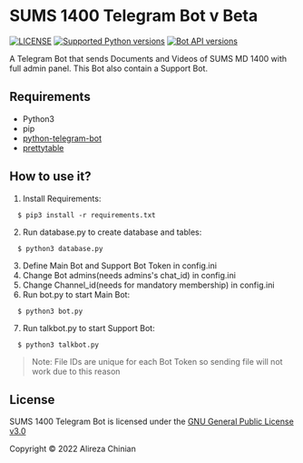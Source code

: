 # SUMS 1400 Telegram Bot v Beta
[![LICENSE](https://img.shields.io/badge/LICENSE-GPL--3.0-green)](https://github.com/AlirezaChinian/SUMS-1400-Telegram-Bot/blob/main/LICENSE)
[![Supported Python versions](https://img.shields.io/pypi/pyversions/python-telegram-bot.svg)](https://www.python.org)
[![Bot API versions](https://img.shields.io/badge/Bot%20API-5.7-blue?logo=telegram)](https://api.telegram.org)

A Telegram Bot that sends Documents and Videos of SUMS MD 1400 with full admin panel. This Bot also contain a Support Bot.
## Requirements
* Python3
* pip
* [python-telegram-bot](https://github.com/python-telegram-bot/python-telegram-bot)
* [prettytable](https://github.com/jazzband/prettytable)
## How to use it?
1. Install Requirements: 
```
  $ pip3 install -r requirements.txt
```
2. Run database.py to create database and tables:
```
  $ python3 database.py
```
3. Define Main Bot and Support Bot Token in config.ini
4. Change Bot admins(needs admins's chat_id) in config.ini
5. Change Channel_id(needs for mandatory membership) in config.ini
6. Run bot.py to start Main Bot: 
```
  $ python3 bot.py
```
7. Run talkbot.py to start Support Bot:
```
  $ python3 talkbot.py
```

> Note: File IDs are unique for each Bot Token so sending file will not work due to this reason
## License
SUMS 1400 Telegram Bot is licensed under the [GNU General Public License v3.0](https://github.com/AlirezaChinian/SUMS-1400-Telegram-Bot/blob/main/LICENSE)

Copyright © 2022 Alireza Chinian
